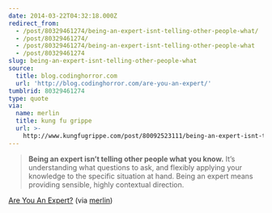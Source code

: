 ```yaml
---
date: 2014-03-22T04:32:18.000Z
redirect_from:
  - /post/80329461274/being-an-expert-isnt-telling-other-people-what/
  - /post/80329461274/
  - /post/80329461274/being-an-expert-isnt-telling-other-people-what
  - /post/80329461274
slug: being-an-expert-isnt-telling-other-people-what
source:
  title: blog.codinghorror.com
  url: 'http://blog.codinghorror.com/are-you-an-expert/'
tumblrid: 80329461274
type: quote
via:
  name: merlin
  title: kung fu grippe
  url: >-
    http://www.kungfugrippe.com/post/80092523111/being-an-expert-isnt-telling-other-people-what
---
```

> <strong>Being an expert isn’t telling other people what you know.</strong> It’s understanding what questions to ask, and flexibly applying your knowledge to the specific situation at hand. Being an expert means providing sensible, highly contextual direction.

<a href="http://blog.codinghorror.com/are-you-an-expert/">Are You An Expert?</a> (via <a href="http://www.kungfugrippe.com/" class="tumblr_blog">merlin</a>)

